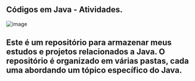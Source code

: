 ## Códigos em Java - Atividades.
![image](https://github.com/Hkaua/codigos-em-java/assets/115200562/829a5f67-c11d-46cc-a69e-b155350ab4c2)

## Este é um repositório para armazenar meus estudos e projetos relacionados a Java. O repositório é organizado em várias pastas, cada uma abordando um tópico específico do Java.
